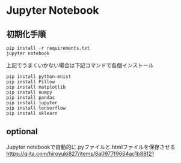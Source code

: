 # Jupyter Notebook

## 初期化手順
```
pip install -r requirements.txt
jupyter notebook
```

上記でうまくいかない場合は下記コマンドで各個インストール
```
pip install python-mnist
pip install Pillow
pip install matplotlib
pip install numpy
pip install pandas
pip install jupyter
pip install tensorflow
pip install sklearn

```

## optional
Jupyter notebookで自動的に.pyファイルと.htmlファイルを保存させる
https://qiita.com/hiroyuki827/items/8a0977f9664ac1b88f21

